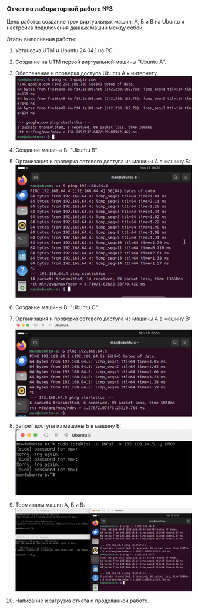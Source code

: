 ### Отчет по лабораторной работе №3

Цель работы: создание трех виртуальных машин: А, Б и В на Ubuntu и настройка подключения данных машин между собой.

Этапы выполнения работы:

1. Установка UTM и Ubuntu 24.04.1 на PC.
   
2. Создание на UTM первой виртуальной машины "Ubuntu A".
   
3. Обеспечение и проверка доступа Ubuntu A к интернету.
![alt text](<Снимок экрана 2024-11-18 в 13.33.44.png>)

4. Создание машины Б: "Ubuntu B".

4. Организация и проверка сетевого доступа из машины А в машину Б:
![alt text](<Снимок экрана 2024-11-18 в 12.38.45.png>)

6. Создание машины В: "Ubuntu C".

5. Организация и проверка сетевого доступа из машины А в машину В:
![alt text](<Снимок экрана 2024-11-18 в 12.39.31.png>)

6. Запрет доступа из машины Б в машину В:
![alt text](<Снимок экрана 2024-11-18 в 13.47.37.png>)

7. Терминалы машин А, Б и В:
![alt text](<Снимок экрана 2024-11-18 в 13.49.55.png>)

8. Написание и загрузка отчета о проделанной работе.